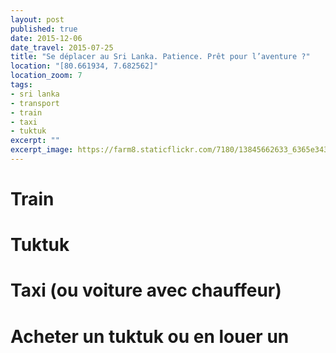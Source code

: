 ```yaml
---
layout: post
published: true
date: 2015-12-06
date_travel: 2015-07-25
title: "Se déplacer au Sri Lanka. Patience. Prêt pour l’aventure ?"
location: "[80.661934, 7.682562]"
location_zoom: 7
tags:
- sri lanka
- transport
- train
- taxi
- tuktuk
excerpt: ""
excerpt_image: https://farm8.staticflickr.com/7180/13845662633_6365e34316_c.jpg
---
```


# Train

# Tuktuk

# Taxi (ou voiture avec chauffeur)

# Acheter un tuktuk ou en louer un
